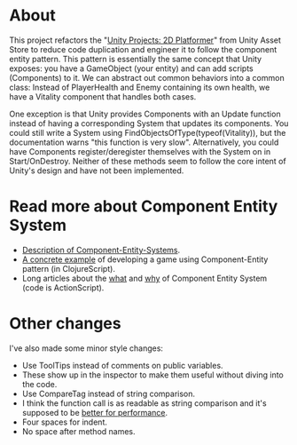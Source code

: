 About
=====

This project refactors the "[Unity Projects: 2D Platformer](https://www.assetstore.unity3d.com/en/#!/content/11228)"
from Unity Asset Store to reduce code duplication and engineer it to follow the
component entity pattern. This pattern is essentially the same concept that
Unity exposes: you have a GameObject (your entity) and can add scripts
(Components) to it. We can abstract out common behaviors into a common class:
Instead of PlayerHealth and Enemy containing its own health, we have a Vitality
component that handles both cases.

One exception is that Unity provides Components with an Update function instead
of having a corresponding System that updates its components. You could still
write a System using FindObjectsOfType(typeof(Vitality)), but the documentation
warns "this function is very slow". Alternatively, you could have Components
register/deregister themselves with the System on in Start/OnDestroy. Neither
of these methods seem to follow the core intent of Unity's design and have not
been implemented.


Read more about Component Entity System
=======================================

* [Description of Component-Entity-Systems](http://www.gamedev.net/page/resources/_/technical/game-programming/understanding-component-entity-systems-r3013).
* [A concrete example](http://www.chris-granger.com/2012/12/11/anatomy-of-a-knockout/) of developing a game using Component-Entity pattern (in ClojureScript).
* Long articles about the [what](http://www.richardlord.net/blog/what-is-an-entity-framework) and [why](http://www.richardlord.net/blog/why-use-an-entity-framework) of Component Entity System (code is ActionScript).


Other changes
=============

I've also made some minor style changes:
* Use ToolTips instead of comments on public variables.
 * These show up in the inspector to make them useful without diving into the code.
* Use CompareTag instead of string comparison.
 * I think the function call is as readable as string comparison and it's supposed to be [better for performance](http://answers.unity3d.com/questions/200820/is-comparetag-better-than-gameobjecttag-performanc.html).
* Four spaces for indent.
* No space after method names.

